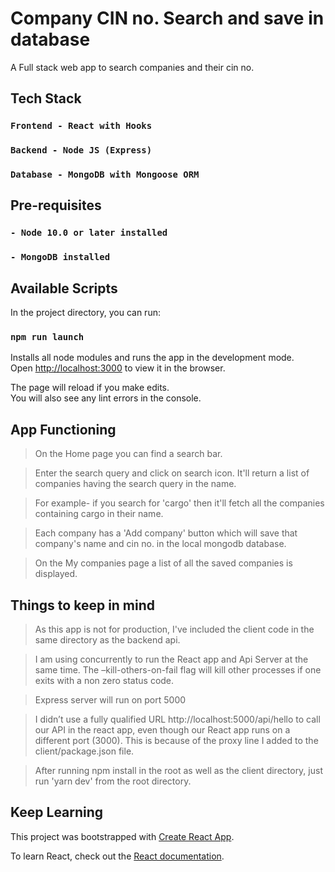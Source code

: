 # Company CIN no. Search and save in database

A Full stack web app to search companies and their cin no.

## Tech Stack

### `Frontend - React with Hooks`

### `Backend - Node JS (Express)`

### `Database - MongoDB with Mongoose ORM`

## Pre-requisites

### `- Node 10.0 or later installed`

### `- MongoDB installed`

## Available Scripts

In the project directory, you can run:

### `npm run launch`

Installs all node modules and runs the app in the development mode.\
Open [http://localhost:3000](http://localhost:3000) to view it in the browser.

The page will reload if you make edits.\
You will also see any lint errors in the console.

## App Functioning

> On the Home page you can find a search bar.

> Enter the search query and click on search icon. It'll return a list of companies having the search query in the name.

> For example- if you search for 'cargo' then it'll fetch all the companies containing cargo in their name.

> Each company has a 'Add company' button which will save that company's name and cin no. in the local mongodb database.

> On the My companies page a list of all the saved companies is displayed.

## Things to keep in mind

> As this app is not for production, I've included the client code in the same directory as the backend api.

> I am using concurrently to run the React app and Api Server at the same time. The –kill-others-on-fail flag will kill other processes if one exits with a non zero status code.

> Express server will run on port 5000

> I didn’t use a fully qualified URL http://localhost:5000/api/hello to call our API in the react app, even though our React app runs on a different port (3000). This is because of the proxy line I added to the client/package.json file.

> After running npm install in the root as well as the client directory, just run 'yarn dev' from the root directory.

## Keep Learning

This project was bootstrapped with [Create React App](https://github.com/facebook/create-react-app).

To learn React, check out the [React documentation](https://reactjs.org/).
